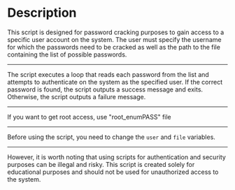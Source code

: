 # Description

This script is designed for password cracking purposes to gain access to a specific 
user account on the system. The user must specify the username for which the passwords 
need to be cracked as well as the path to the file containing the list of possible passwords.

------------------------------------------------------------------------------------------------

The script executes a loop that reads each password from the list and attempts 
to authenticate on the system as the specified user. If the correct password is 
found, the script outputs a success message and exits. Otherwise, the script outputs a failure message.

------------------------------------------------------------------------------------------------

If you want to get root access, use "root_enumPASS" file

------------------------------------------------------------------------------------------------

Before using the script, you need to change the `user` and `file` variables.

------------------------------------------------------------------------------------------------

However, it is worth noting that using scripts for authentication and security purposes can be 
illegal and risky. This script is created solely for educational purposes and should not be used 
for unauthorized access to the system.
